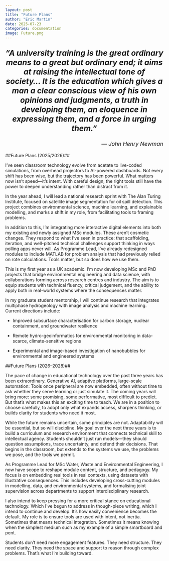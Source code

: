 ```yaml
---
layout: post
title: "Future Plans"
author: "Eric Martin"
date: 2025-07-23
categories: documentation
image: Future.png
---
```

<p style="font-size: 1.75em; font-weight: bold; text-align: center;">
<em>“A university training is the great ordinary means to a great but ordinary end; it aims at raising the intellectual tone of society… It is the education which gives a man a clear conscious view of his own opinions and judgments, a truth in developing them, an eloquence in expressing them, and a force in urging them.”</em>
</p>

<p style="text-align: right; font-size: 1.25em;">
<em>— John Henry Newman</em>
</p>

##Future Plans (2025/2026)##

I’ve seen classroom technology evolve from acetate to live-coded simulations, from overhead projectors to AI-powered dashboards. Not every shift has been wise, but the trajectory has been powerful. What matters now isn’t speed—it’s intent. With careful design, the right tools still have the power to deepen understanding rather than distract from it.

In the year ahead, I will lead a national research sprint with The Alan Turing Institute, focused on satellite image segmentation for oil spill detection. This project combines environmental science, machine learning, and explainable modelling, and marks a shift in my role, from facilitating tools to framing problems.

In addition to this, I’m integrating more interactive digital elements into both my existing and newly assigned MSc modules. These aren’t cosmetic changes. They respond to what I’ve seen in practice: that scaffolding, iteration, and well-pitched technical challenges support thinking in ways polling apps never will. As Programme Lead, I’ve already redesigned modules to include MATLAB for problem analysis that had previously relied on rote calculations. Tools matter, but so does how we use them.

This is my first year as a UK academic. I’m now developing MSc and PhD projects that bridge environmental engineering and data science, with collaborations forming across research centres and industry. The aim is to equip students with technical fluency, critical judgement, and the ability to apply both in real-world systems where the consequences matter.

In my graduate student mentorship, I will continue research that integrates multiphase hydrogeology with image analysis and machine learning. Current directions include:

* Improved subsurface characterisation for carbon storage, nuclear containment, and groundwater resilience

* Remote hydro-geoinformatics for environmental monitoring in data-scarce, climate-sensitive regions

* Experimental and image-based investigation of nanobubbles for environmental and engineered systems

##Future Plans (2026–2028)##

The pace of change in educational technology over the past three years has been extraordinary. Generative AI, adaptive platforms, large-scale automation: Tools once peripheral are now embedded, often without time to ask whether they serve learning or just simulate it. The coming years will bring more: some promising, some performative, most difficult to predict. But that’s what makes this an exciting time to teach. We are in a position to choose carefully, to adopt only what expands access, sharpens thinking, or builds clarity for students who need it most.

While the future remains uncertain, some principles are not. Adaptability will be essential, but so will discipline. My goal over the next three years is to build a curriculum and research environment that connects technical skill to intellectual agency. Students shouldn’t just run models—they should question assumptions, trace uncertainty, and defend their decisions. That begins in the classroom, but extends to the systems we use, the problems we pose, and the tools we permit.

As Programme Lead for MSc Water, Waste and Environmental Engineering, I now have scope to reshape module content, structure, and pedagogy. My focus is on embedding real tools in real contexts, using datasets with illustrative consequences. This includes developing cross-cutting modules in modelling, data, and environmental systems, and formalising joint supervision across departments to support interdisciplinary research.

I also intend to keep pressing for a more critical stance on educational technology. Which I've begun to address in though-piece writing, which I intend to continue and develop. It’s how easily convenience becomes the default. My role is to ensure tools are used with intent, not inertia. Sometimes that means technical integration. Sometimes it means knowing when the simplest medium such as my example of a simple smartboard and pent.

Students don’t need more engagement features. They need structure. They need clarity. They need the space and support to reason through complex problems. That’s what I’m building toward.
